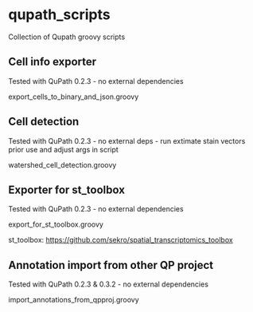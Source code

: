 # qupath_scripts

Collection of Qupath groovy scripts

## Cell info exporter

Tested with QuPath 0.2.3 - no external dependencies

export_cells_to_binary_and_json.groovy

## Cell detection

Tested with QuPath 0.2.3 - no external deps - run extimate stain vectors prior use and adjust args in script

watershed_cell_detection.groovy

## Exporter for st_toolbox

Tested with QuPath 0.2.3 - no external dependencies

export_for_st_toolbox.groovy

st_toolbox: https://github.com/sekro/spatial_transcriptomics_toolbox

## Annotation import from other QP project 

Tested with QuPath 0.2.3 & 0.3.2 - no external dependencies

import_annotations_from_qpproj.groovy

